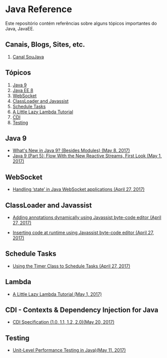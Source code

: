 # Java Reference

Este repositório contém referências sobre alguns tópicos importantes do Java, JavaEE.

## Canais, Blogs, Sites, etc.

1. [Canal SouJava](https://www.youtube.com/channel/UCH0qj1HFZ9jy0w87YfMSA7w)

## Tópicos

1. [Java 9](#java9)
2. [Java EE 8](#javaee8)
3. [WebSocket](#wsocket)
4. [ClassLoader and Javassist](#classLoader)
5. [Schedule Tasks](#stask)
6. [A Little Lazy Lambda Tutorial](#lambda)
7. [CDI](#cdi)
8. [Testing](#testing)

<h2 id="java9">Java 9</h2>

* [What's New in Java 9? (Besides Modules) (May 8, 2017)](https://dzone.com/articles/java-9-besides-modules)
* [Java 9 (Part 5): Flow With the New Reactive Streams, First Look (May 1, 2017)](https://dzone.com/articles/java-9-tutorial-flow-with-the-new-reactive-streams)

<h2 id="wsocket">WebSocket</h2>

* [Handling ‘state’ in Java WebSocket applications (April 27, 2017)](https://abhirockzz.wordpress.com/2017/04/27/handling-state-in-java-websocket-applications/)

<h2 id="classLoader">ClassLoader and Javassist</h2>

* [Adding annotations dynamically using Javassist byte-code editor (April 27, 2017)](https://prismoskills.appspot.com/lessons/Super_Java/Dynamically_adding_annotations.jsp)

* [Inserting code at runtime using Javassist byte-code editor (April 27, 2017)](https://prismoskills.appspot.com/lessons/Super_Java/Insert_code_at_runtime.jsp)

<h2 id="stask">Schedule Tasks</h2>

* [Using the Timer Class to Schedule Tasks (April 27, 2017)](https://dzone.com/articles/using-timer-class-to-schedule-tasks)

<h2 id="stask">Lambda</h2>

* [A Little Lazy Lambda Tutorial (May 1, 2017)](https://dzone.com/articles/a-little-lazy-lambda-tutorial)

<h2 id="cdi">CDI - Contexts & Dependency Injection for Java</h2>

* [CDI Specification (1.0, 1.1, 1.2, 2.0)(May 20, 2017)](http://www.cdi-spec.org/download/)

<h2 id="testing">Testing</h2>

* [Unit-Level Performance Testing in Java)(May 11, 2017)](https://dzone.com/articles/unit-level-performance-testing-in-java)
